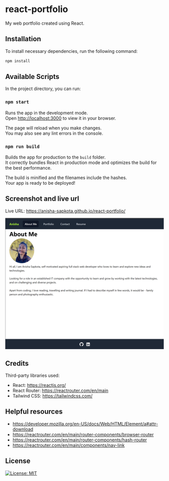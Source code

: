 # react-portfolio

My web portfolio created using React.

## Installation

To install necessary dependencies, run the following command:

```sh
npm install
```

## Available Scripts

In the project directory, you can run:

### `npm start`

Runs the app in the development mode.\
Open [http://localhost:3000](http://localhost:3000) to view it in your browser.

The page will reload when you make changes.\
You may also see any lint errors in the console.

### `npm run build`

Builds the app for production to the `build` folder.\
It correctly bundles React in production mode and optimizes the build for the best performance.

The build is minified and the filenames include the hashes.\
Your app is ready to be deployed!

## Screenshot and live url

Live URL: <https://anisha-sapkota.github.io/react-portfolio/>

![screenshot](screenshot.png)

## Credits

Third-party libraries used:

- React: <https://reactjs.org/>
- React Router: <https://reactrouter.com/en/main>
- Tailwind CSS: <https://tailwindcss.com/>

## Helpful resources

- <https://developer.mozilla.org/en-US/docs/Web/HTML/Element/a#attr-download>
- <https://reactrouter.com/en/main/router-components/browser-router>
- <https://reactrouter.com/en/main/router-components/hash-router>
- <https://reactrouter.com/en/main/components/nav-link>

## License

[![License: MIT](https://img.shields.io/badge/License-MIT-yellow.svg)](https://opensource.org/licenses/MIT)
